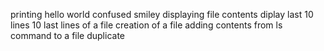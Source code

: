 printing hello world
confused smiley
displaying file contents
diplay last 10 lines
10 last lines of a file
creation of a file
adding contents from ls command to a file
duplicate
